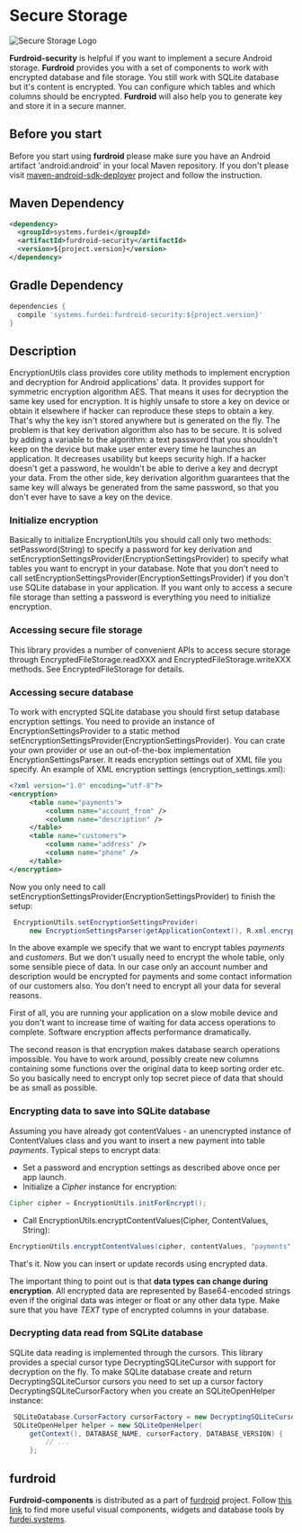 # Secure Storage

![Secure Storage Logo](http://www.furdei.systems/img/portfolio/security.jpg "Secure Storage Logo")

**Furdroid-security** is helpful if you want to implement
a secure Android storage. **Furdroid** provides you with a set of components to work with encrypted
database and file storage. You still work with SQLite database but it's content is encrypted. You
can configure which tables and which columns should be encrypted. **Furdroid** will also help you to
generate key and store it in a secure manner.

## Before you start

Before you start using **furdroid** please make sure you have an Android artifact 'android:android'
in your local Maven repository. If you don't please visit
[maven-android-sdk-deployer](https://github.com/simpligility/maven-android-sdk-deployer)
project and follow the instruction.

## Maven Dependency

```xml
<dependency>
  <groupId>systems.furdei</groupId>
  <artifactId>furdroid-security</artifactId>
  <version>${project.version}</version>
</dependency>
```

## Gradle Dependency

```groovy
dependencies {
  compile 'systems.furdei:furdroid-security:${project.version}'
}

```

## Description

EncryptionUtils class provides core utility methods to implement encryption and decryption for Android
applications' data. It provides support for symmetric encryption algorithm AES. That means
it uses for decryption the same key used for encryption. It is highly unsafe to store a key
on device or obtain it elsewhere if hacker can reproduce these steps to obtain a key. That's
why the key isn't stored anywhere but is generated on the fly. The problem is that key
derivation algorithm also has to be secure. It is solved by adding a variable to the algorithm:
a text password that you shouldn't keep on the device but make user enter every time he launches
an application. It decreases usability but keeps security high. If a hacker doesn't get a
password, he wouldn't be able to derive a key and decrypt your data. From the other side, key
derivation algorithm guarantees that the same key will always be generated from the same
password, so that you don't ever have to save a key on the device.

### Initialize encryption

Basically to initialize EncryptionUtils you should call only two methods:
setPassword(String) to specify a password for key derivation and
setEncryptionSettingsProvider(EncryptionSettingsProvider) to specify what tables you
want to encrypt in your database. Note that you don't need to call
setEncryptionSettingsProvider(EncryptionSettingsProvider) if you don't use SQLite
database in your application. If you want only to access a secure file storage than setting
a password is everything you need to initialize encryption.

### Accessing secure file storage

This library provides a number of convenient APIs to access secure storage through
EncryptedFileStorage.readXXX and EncryptedFileStorage.writeXXX methods.
See EncryptedFileStorage for details.

### Accessing secure database

To work with encrypted SQLite database you should first setup database encryption settings.
You need to provide an instance of EncryptionSettingsProvider to a static method
setEncryptionSettingsProvider(EncryptionSettingsProvider). You can crate your own
provider or use an out-of-the-box implementation EncryptionSettingsParser. It reads encryption
settings out of XML file you specify. An example of XML encryption settings (encryption_settings.xml):

```xml
<?xml version="1.0" encoding="utf-8"?>
<encryption>
     <table name="payments">
         <column name="account_from" />
         <column name="description" />
     </table>
     <table name="customers">
         <column name="address" />
         <column name="phone" />
     </table>
</encryption>
```

Now you only need to call setEncryptionSettingsProvider(EncryptionSettingsProvider) to finish the setup:

```java
 EncryptionUtils.setEncryptionSettingsProvider(
     new EncryptionSettingsParser(getApplicationContext(), R.xml.encryption_settings));
```

In the above example we specify that we want to encrypt tables *payments* and
*customers*. But we don't usually need to encrypt the whole table, only some
sensible piece of data. In our case only an account number and description would be encrypted
for payments and some contact information of our customers also. You don't need to encrypt
all your data for several reasons.

First of all, you are running your application on a slow mobile device and you don't want to
increase time of waiting for data access operations to complete. Software encryption affects
performance dramatically.

The second reason is that encryption makes database search operations impossible. You have to
work around, possibly create new columns containing some functions over the original data to
keep sorting order etc. So you basically need to encrypt only top secret piece of data that
should be as small as possible.

### Encrypting data to save into SQLite database

Assuming you have already got contentValues - an unencrypted instance of
ContentValues class and you want to insert a new payment into table
*payments*. Typical steps to encrypt data:

* Set a password and encryption settings as described above once per app launch.
* Initialize a *Cipher* instance for encryption:
```java
Cipher cipher = EncryptionUtils.initForEncrypt();
```
* Call EncryptionUtils.encryptContentValues(Cipher, ContentValues, String):
```java
EncryptionUtils.encryptContentValues(cipher, contentValues, "payments");
```

That's it. Now you can insert or update records using encrypted data.

The important thing to point out is that **data types can change during encryption**. All
encrypted data are represented by Base64-encoded strings even if the original data was integer
or float or any other data type. Make sure that you have *TEXT* type of encrypted
columns in your database.

### Decrypting data read from SQLite database

SQLite data reading is implemented through the cursors. This library provides a special cursor
type DecryptingSQLiteCursor with support for decryption on the fly. To make SQLite database create and return
DecryptingSQLiteCursor cursors you need to set up a cursor factory
DecryptingSQLiteCursorFactory when you create an SQLiteOpenHelper instance:

```java
 SQLiteDatabase.CursorFactory cursorFactory = new DecryptingSQLiteCursorFactory();
 SQLiteOpenHelper helper = new SQLiteOpenHelper(
     getContext(), DATABASE_NAME, cursorFactory, DATABASE_VERSION) {
         // ...
     };
```

## furdroid

**Furdroid-components** is distributed as a part of [furdroid](https://github.com/furdei/furdroid) project.
Follow [this link](https://github.com/furdei/furdroid) to find more useful visual components, widgets and database
tools by [furdei.systems](http://www.furdei.systems).
